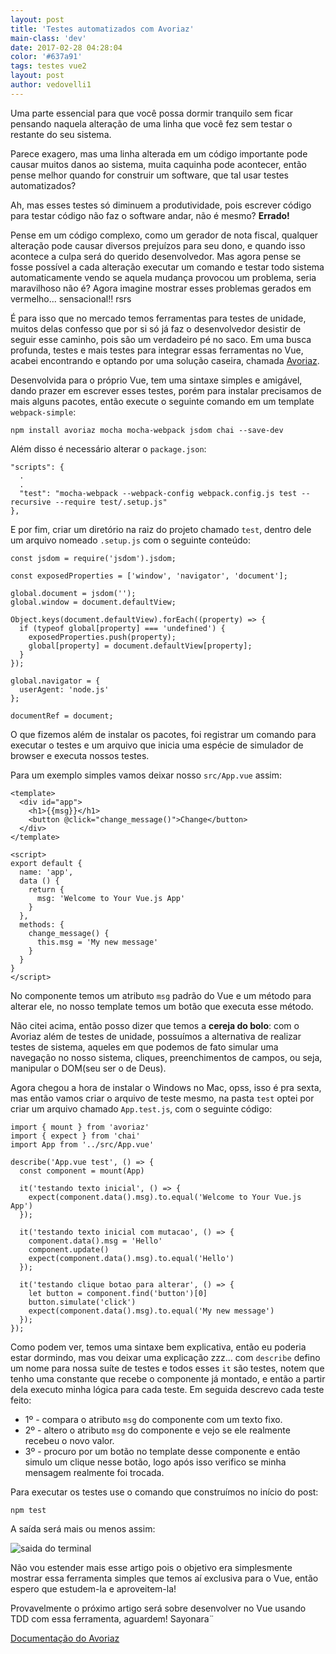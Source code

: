 ```yaml
---
layout: post
title: 'Testes automatizados com Avoriaz'
main-class: 'dev'
date: 2017-02-28 04:28:04 
color: '#637a91'
tags: testes vue2
layout: post
author: vedovelli1
---
```


Uma parte essencial para que você possa dormir tranquilo sem ficar pensando naquela alteração de uma linha que você fez sem testar o restante do seu sistema.

Parece exagero, mas uma linha alterada em um código importante pode causar muitos danos ao sistema, muita caquinha pode acontecer, então pense melhor quando for construir um software, que tal usar testes automatizados?

Ah, mas esses testes só diminuem a produtividade, pois escrever código para testar código não faz o software andar, não é mesmo? **Errado!** 

Pense em um código complexo, como um gerador de nota fiscal, qualquer alteração pode causar diversos prejuízos para seu dono, e quando isso acontece a culpa será do querido desenvolvedor. Mas agora pense se fosse possível a cada alteração executar um comando e testar todo sistema automaticamente vendo se aquela mudança provocou um problema, seria maravilhoso não é? Agora imagine mostrar esses problemas gerados em vermelho... sensacional!! rsrs

É para isso que no mercado temos ferramentas para testes de unidade, muitos delas confesso que por si só já faz o desenvolvedor desistir de seguir esse caminho, pois são um verdadeiro pé no saco. Em uma busca profunda, testes e mais testes para integrar essas ferramentas no Vue, acabei encontrando e optando por uma solução caseira, chamada [Avoriaz](https://github.com/eddyerburgh/avoriaz).

Desenvolvida para o próprio Vue, tem uma sintaxe simples e amigável, dando prazer em escrever esses testes, porém para instalar precisamos de mais alguns pacotes, então execute o seguinte comando em um template `webpack-simple`:

    npm install avoriaz mocha mocha-webpack jsdom chai --save-dev

Além disso é necessário alterar o `package.json`:

    "scripts": {
      .
      .
      "test": "mocha-webpack --webpack-config webpack.config.js test --recursive --require test/.setup.js"
    },

E por fim, criar um diretório na raiz do projeto chamado `test`, dentro dele um arquivo nomeado `.setup.js` com o seguinte conteúdo:

	const jsdom = require('jsdom').jsdom;

	const exposedProperties = ['window', 'navigator', 'document'];

	global.document = jsdom('');
	global.window = document.defaultView;

	Object.keys(document.defaultView).forEach((property) => {
	  if (typeof global[property] === 'undefined') {
	    exposedProperties.push(property);
	    global[property] = document.defaultView[property];
	  }
	});

	global.navigator = {
	  userAgent: 'node.js'
	};

	documentRef = document;

O que fizemos além de instalar os pacotes, foi registrar um comando para executar o testes e um arquivo que inicia uma espécie de simulador de browser e executa nossos testes.

Para um exemplo simples vamos deixar nosso `src/App.vue` assim:

    <template>
      <div id="app">
        <h1>{{msg}}</h1>
        <button @click="change_message()">Change</button>
      </div>
    </template>

    <script>
    export default {
      name: 'app',
      data () {
        return {
          msg: 'Welcome to Your Vue.js App'
        }
      },
      methods: {
        change_message() {
          this.msg = 'My new message'
        }
      }
    }
    </script>

No componente temos um atributo `msg` padrão do Vue e um método para alterar ele, no nosso template temos um botão que executa esse método.

Não citei acima, então posso dizer que temos a **cereja do bolo**: com o Avoriaz além de testes de unidade, possuímos a alternativa de realizar testes de sistema, aqueles em que podemos de fato simular uma navegação no nosso sistema, cliques, preenchimentos de campos, ou seja, manipular o DOM(seu ser o de Deus).

Agora chegou a hora de instalar o Windows no Mac, opss, isso é pra sexta, mas então vamos criar o arquivo de teste mesmo, na pasta `test` optei por criar um arquivo chamado `App.test.js`, com o seguinte código:

    import { mount } from 'avoriaz'
    import { expect } from 'chai'
    import App from '../src/App.vue'

    describe('App.vue test', () => {
      const component = mount(App)

      it('testando texto inicial', () => {
        expect(component.data().msg).to.equal('Welcome to Your Vue.js App')
      });

      it('testando texto inicial com mutacao', () => {
        component.data().msg = 'Hello'
        component.update()
        expect(component.data().msg).to.equal('Hello')
      });

      it('testando clique botao para alterar', () => {
        let button = component.find('button')[0]
        button.simulate('click')
        expect(component.data().msg).to.equal('My new message')
      });
    });

Como podem ver, temos uma sintaxe bem explicativa, então eu poderia estar dormindo, mas vou deixar uma explicação zzz... com `describe` defino um nome para nossa suíte de testes e todos esses `it` são testes, notem que tenho uma constante que recebe o componente já montado, e então a partir dela executo minha lógica para cada teste. Em seguida descrevo cada teste feito:

* 1º - compara o atributo `msg` do componente com um texto fixo.
* 2º - altero o atributo `msg` do componente e vejo se ele realmente recebeu o novo valor.
* 3º - procuro por um botão no template desse componente e então simulo um clique nesse botão, logo após isso verifico se minha mensagem realmente foi trocada.

Para executar os testes use o comando que construímos no início do post:

    npm test

A saída será mais ou menos assim:

![saida do terminal](http://image.prntscr.com/image/d8031f350f4e4a02a5881d6a5f6d43fd.jpeg)

Não vou estender mais esse artigo pois o objetivo era simplesmente mostrar essa ferramenta simples que temos aí exclusiva para o Vue, então espero que estudem-la e aproveitem-la!

Provavelmente o próximo artigo será sobre desenvolver no Vue usando TDD com essa ferramenta, aguardem! Sayonara¨


[Documentação do Avoriaz](https://eddyerburgh.gitbooks.io/avoriaz/content/)
